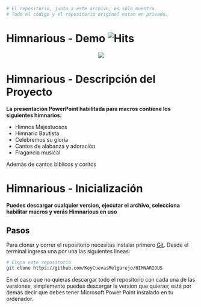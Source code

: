 ```bash
# El repositorio, junto a este archivo, es sólo muestra. 
# Todo el código y el repositorio original estan en privado.
```
# Himnarious - Demo ![Hits](https://hitcounter.pythonanywhere.com/count/tag.svg?url=https%3A%2F%2Fgithub.com%2FKeyCuevasMelgarejo%2FHIMNARIOUS___PREVIEW)
<p align="center"> 
    <img src="/Demo.gif"/>
</p>

# Himnarious - Descripción del Proyecto
**La presentación PowerPoint habilitada para macros contiene los siguientes himnarios:**
- Himnos Majestuosos
- Himnario Bautista
- Celebremos su gloria
- Cantos de alabanza y adoraciòn
- Fragancia musical

Ademàs de cantos bìblicos y coritos

# Himnarious - Inicialización

**Puedes descargar cualquier version, ejecutar el archivo, selecciona habilitar macros y verás Himnarious en uso**

## Pasos

Para clonar y correr el repositorio necesitas instalar primero [Git](https://git-scm.com). Desde el terminal ingresa una por una las siguientes lineas:

```bash
# Clona este repositorio
git clone https://github.com/KeyCuevasMelgarejo/HIMNARIOUS
```

En el caso que no quieras descargar todo el repositorio con cada una de las versiones, simplemente puedes descargar la version que quieras; está por demás decir que debes tener Microsoft Power Point instalado en tu ordenador.
